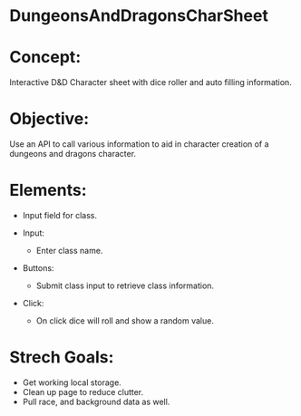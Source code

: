 # DungeonsAndDragonsCharSheet

# Concept: 
Interactive D&amp;D Character sheet with dice roller and auto filling information.

# Objective:
Use an API to call various information to aid in character creation of a dungeons and dragons character.

# Elements: 
  * Input field for class.

* Input:
  * Enter class name.

* Buttons: 
  * Submit class input to retrieve class information.

* Click:
  * On click dice will roll and show a random value.

# Strech Goals:
  * Get working local storage.
  * Clean up page to reduce clutter.
  * Pull race, and background data as well.
